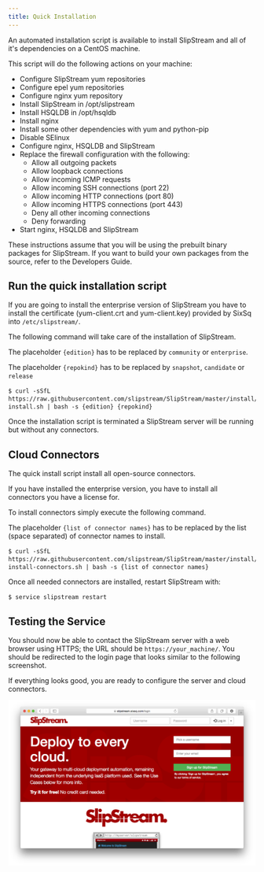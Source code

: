 ```yaml
---
title: Quick Installation
---
```


An automated installation script is available to install SlipStream and all of
it's dependencies on a CentOS machine.

This script will do the following actions on your machine:

- Configure SlipStream yum repositories
- Configure epel yum repositories
- Configure nginx yum repository
- Install SlipStream in /opt/slipstream
- Install HSQLDB in /opt/hsqldb
- Install nginx
- Install some other dependencies with yum and python-pip
- Disable SElinux
- Configure nginx, HSQLDB and SlipStream
- Replace the firewall configuration with the following:
  - Allow all outgoing packets
  - Allow loopback connections
  - Allow incoming ICMP requests
  - Allow incoming SSH connections (port 22)
  - Allow incoming HTTP connections (port 80)
  - Allow incoming HTTPS connections (port 443)
  - Deny all other incoming connections
  - Deny forwarding
- Start nginx, HSQLDB and SlipStream

These instructions assume that you will be using the prebuilt binary
packages for SlipStream.  If you want to build your own packages from
the source, refer to the Developers Guide.


## Run the quick installation script

If you are going to install the enterprise version of SlipStream you have
to install the certificate (yum-client.crt and yum-client.key) provided by
SixSq into `/etc/slipstream/`.

The following command will take care of the installation of SlipStream.

The placeholder `{edition}` has to be replaced by `community` or
`enterprise`.

The placeholder `{repokind}` has to be replaced by `snapshot`,
`candidate` or `release`

    $ curl -sSfL https://raw.githubusercontent.com/slipstream/SlipStream/master/install/slipstream-install.sh | bash -s {edition} {repokind}

Once the installation script is terminated a SlipStream server will be
running but without any connectors.

## Cloud Connectors

The quick install script install all open-source connectors.

If you have installed the enterprise version, you have to install all
connectors you have a license for.

To install connectors simply execute the following command.

The placeholder `{list of connector names}` has to be replaced by the
list (space separated) of connector names to install.

    $ curl -sSfL https://raw.githubusercontent.com/slipstream/SlipStream/master/install/ss-install-connectors.sh | bash -s {list of connector names}

Once all needed connectors are installed, restart SlipStream with:

    $ service slipstream restart

## Testing the Service

You should now be able to contact the SlipStream server with a web
browser using HTTPS; the URL should be `https://your_machine/`.
You should be redirected to the login page that looks similar to
the following screenshot.

If everything looks good, you are ready to configure the server and
cloud connectors.

![SlipStream Login Page](images/screenshot-login.png)


